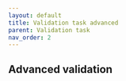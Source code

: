 ```yaml
---
layout: default
title: Validation task advanced
parent: Validation task
nav_order: 2
---
```

## Advanced validation